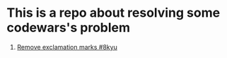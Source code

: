 # This is a repo about resolving some codewars's problem

1. [Remove exclamation marks #8kyu](codewars\0001-Remove-exclamation-marks-#8kyu)
